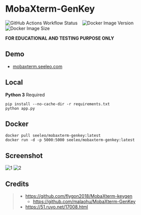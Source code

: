 # MobaXterm-GenKey

![GitHub Actions Workflow Status](https://img.shields.io/github/actions/workflow/status/lzcapp/MobaXterm-GenKey/main.yml?style=for-the-badge)
&ensp; ![Docker Image Version](https://img.shields.io/docker/v/seeleo/mobaxterm-genkey?style=for-the-badge)
&ensp;
![Docker Image Size](https://img.shields.io/docker/image-size/seeleo/mobaxterm-genkey?style=for-the-badge)

**FOR EDUCATIONAL AND TESTING PURPOSE ONLY**

## Demo

- [mobaxterm.seeleo.com](https://mobaxterm.seeleo.com/)

## Local

**Python 3** Required

```
pip install --no-cache-dir -r requirements.txt
python app.py
```

## Docker

```
docker pull seeleo/mobaxterm-genkey:latest
docker run -d -p 5000:5000 seeleo/mobaxterm-genkey:latest
```

## Screenshot

![1](https://github.com/malaohu/MobaXterm-GenKey/assets/12462465/fa319fe6-b75c-404f-b6fb-59290cda0d66)
![2](https://github.com/malaohu/MobaXterm-GenKey/assets/12462465/ea5387f5-144a-4b1c-a8a8-0847a0912223)

## Credits

> - https://github.com/flygon2018/MobaXterm-keygen
>   - https://github.com/malaohu/MobaXterm-GenKey
> - https://51.ruyo.net/17008.html
